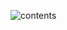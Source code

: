 ![contents](https://th.bing.com/th/id/R.4d6567acfc834669b9124fd6a62126fc?rik=vhzuQ6%2f1jxfqPg&riu=http%3a%2f%2fp0.ifengimg.com%2fpmop%2f2017%2f1019%2fE03D646E968FD052C08096774134C7B6B0A38281_size42_w690_h690.jpeg&ehk=INAbK%2fqLPX47efdwrCk63hb6Mx887lo2qZWSbBFYVOM%3d&risl=&pid=ImgRaw&r=0)
